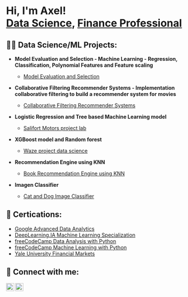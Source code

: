 <h1>Hi, I'm Axel! <br/><a href="https://github.com/axelengelmann">Data Science</a>, <a href="https://www.linkedin.com/in/axel-engelmann/?locale=en_US">Finance Professional</a>

<h2>👨‍💻 Data Science/ML Projects:</h2>

- <b>Model Evaluation and Selection - Machine Learning - Regression, Classification, Polynomial Features and Feature scaling</b>
  - [Model Evaluation and Selection](https://github.com/axelengelmann/datascience_portfolio_axelengelmann/blob/main/Model_Evaluation_and_Selection_ML.ipynb)
 
- <b>Collaborative Filtering Recommender Systems - Implementation collaborative filtering to build a recommender system for movies </b>
  - [Collaborative Filtering Recommender Systems](https://github.com/axelengelmann/datascience_portfolio_axelengelmann/blob/main/Model_Evaluation_and_Selection_ML.ipynb)

- <b>Logistic Regression and Tree based Machine Learning model</b>
  - [Salifort Motors project lab](https://github.com/axelengelmann/datascience_portfolio_axelengelmann/blob/main/Salifort_Motors_project_lab.ipynb)
 
- <b>XGBoost model and Random forest</b>
  - [Waze project data science](https://github.com/axelengelmann/datascience_portfolio_axelengelmann/blob/main/waze_project_data_science.ipynb)
 
- <b>Recommendation Engine using KNN</b>
  - [Book Recommendation Engine using KNN](https://github.com/axelengelmann/datascience_portfolio_axelengelmann/blob/main/Book_recommendation.ipynb)
 
- <b>Imagen Classifier</b>
  - [Cat and Dog Image Classifier](https://github.com/axelengelmann/datascience_portfolio_axelengelmann/blob/main/cat_dog_fcc.ipynb)
 

 

 
  



<h2> 📄 Certications:</h2>

- [Google Advanced Data Analytics](https://www.coursera.org/account/accomplishments/specialization/certificate/949J87NUF6WY)
- [DeepLearning.IA Machine Learning Specialization](https://www.coursera.org/account/accomplishments/specialization/certificate/382H3V57VPS4)
- [freeCodeCamp Data Analysis with Python](https://www.freecodecamp.org/certification/axelengelmann/data-analysis-with-python-v7)
- [freeCodeCamp Machine Learning with Python](https://www.freecodecamp.org/certification/axelengelmann/machine-learning-with-python-v7)
- [Yale University Financial Markets](https://www.coursera.org/account/accomplishments/verify/L3UMJBUN7UR4?utm_source=link&utm_medium=certificate&utm_content=cert_image&utm_campaign=sharing_cta&utm_product=course)


<h2> 🤳 Connect with me:</h2>

[<img align="left" alt="JoshMadakor | LinkedIn" width="22px" src="https://cdn.jsdelivr.net/npm/simple-icons@v3/icons/linkedin.svg" />][linkedin]
[<img align="left" alt="JoshMadakor | Instagram" width="22px" src="https://cdn.jsdelivr.net/npm/simple-icons@v3/icons/instagram.svg" />][instagram]

[instagram]: https://www.instagram.com/axelengelmann/
[linkedin]: https://linkedin.com/in/axel-engelmann
